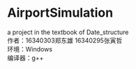 # AirportSimulation
a project in the textbook of Date_structure</br>
作者：16340303郑东雄 16340295张寅哲<br/>
环境：Windows<br/>
编译器：g++<br/>
